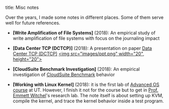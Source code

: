 title: Misc notes

Over the years, I made some notes in different places. Some of them serve well for future references.

- **[Write Amplification of File Systems]** (2018): An empirical study of write amplification of file
systems with focus on the journaling impact
<a href="https://github.com/xxks-kkk/Code-for-blog/blob/master/2018/emmett/filebench/Tex/report.pdf"><i class="far fa-file-pdf fa-lg" aria-hidden="true"></i></a>

- **[Data Center TCP (DCTCP)]** (2018): A presentation on paper [Data Center TCP (DCTCP)](https://people.csail.mit.edu/alizadeh/papers/dctcp-sigcomm10.pdf)
<a href="assets/091118-HZY-DCTCP.ppt"><img src="images/ppt.png" width="20", height="20"></a>
<a href="assets/091118-HZY-DCTCP.pdf"><i class="far fa-file-pdf fa-lg" aria-hidden="true"></i></a>

- **[CloudSuite Benchmark Investigation]** (2018): An empirical investigation of [CloudSuite Benchmark](http://cloudsuite.ch/) behavior
<a href="https://github.com/xxks-kkk/Code-for-blog/blob/master/2018/emmett/cloudsuite/Tex/report.pdf"><i class="far fa-file-pdf fa-lg" aria-hidden="true"></i></a>

- **[Working with Linux Kernel]** (2018): it is the first lab of [Advanced OS course](https://www.cs.utexas.edu/users/witchel/380L/lab/lab0.html) at UT. However, I finish it not for the course but to get in 
[Prof. Emmett Witchel](https://www.cs.utexas.edu/~witchel/)'s research lab. The note itself is about setting up KVM, 
compile the kernel, and trace the kernel behavior inside a test program.
<a href="https://github.com/xxks-kkk/Code-for-blog/blob/master/2018/380L/lab0/Tex/report.pdf"><i class="far fa-file-pdf fa-lg" aria-hidden="true"></i></a>